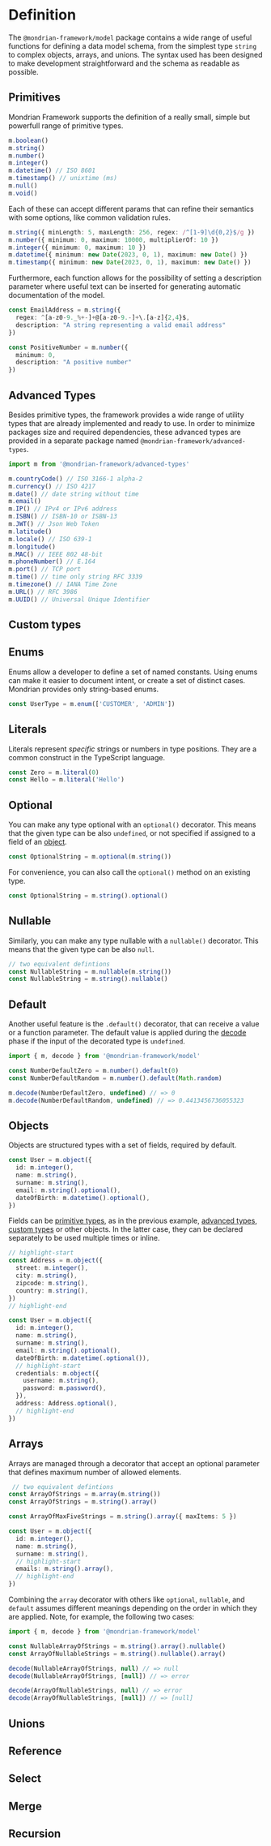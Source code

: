 # Definition

The `@mondrian-framework/model` package contains a wide range of useful functions for defining a data model schema, from the simplest type `string` to complex objects, arrays, and unions. The syntax used has been designed to make development straightforward and the schema as readable as possible.

## Primitives
Mondrian Framework supports the definition of a really small, simple but powerfull range of primitive types.

```ts showLineNumbers
m.boolean()
m.string()
m.number()
m.integer()
m.datetime() // ISO 8601
m.timestamp() // unixtime (ms)
m.null()
m.void()
```

Each of these can accept different params that can refine their semantics with some options, like common validation rules.

```ts showLineNumbers
m.string({ minLength: 5, maxLength: 256, regex: /^[1-9]\d{0,2}$/g })
m.number({ minimum: 0, maximum: 10000, multiplierOf: 10 })
m.integer({ minimum: 0, maximum: 10 })
m.datetime({ minimum: new Date(2023, 0, 1), maximum: new Date() })
m.timestamp({ minimum: new Date(2023, 0, 1), maximum: new Date() })
```

Furthermore, each function allows for the possibility of setting a description parameter where useful text can be inserted for generating automatic documentation of the model.

```ts showLineNumbers
const EmailAddress = m.string({ 
  regex: ^[a-z0-9._%+-]+@[a-z0-9.-]+\.[a-z]{2,4}$, 
  description: "A string representing a valid email address" 
})

const PositiveNumber = m.number({ 
  minimum: 0, 
  description: "A positive number" 
})
```

## Advanced Types
Besides primitive types, the framework provides a wide range of utility types that are already implemented and ready to use. In order to minimize packages size and required dependencies, these advanced types are provided in a separate package named `@mondrian-framework/advanced-types`.

```ts showLineNumbers
import m from '@mondrian-framework/advanced-types'

m.countryCode() // ISO 3166-1 alpha-2
m.currency() // ISO 4217
m.date() // date string without time
m.email() 
m.IP() // IPv4 or IPv6 address
m.ISBN() // ISBN-10 or ISBN-13
m.JWT() // Json Web Token
m.latitude() 
m.locale() // ISO 639-1
m.longitude()
m.MAC() // IEEE 802 48-bit
m.phoneNumber() // E.164
m.port() // TCP port
m.time() // time only string RFC 3339
m.timezone() // IANA Time Zone
m.URL() // RFC 3986
m.UUID() // Universal Unique Identifier
```
## Custom types

## Enums
Enums allow a developer to define a set of named constants. Using enums can make it easier to document intent, or create a set of distinct cases. Mondrian provides only string-based enums.

```ts showLineNumbers
const UserType = m.enum(['CUSTOMER', 'ADMIN'])
```

## Literals
Literals represent <em>specific</em> strings or numbers in type positions. They are a common construct in the TypeScript language.
```ts showLineNumbers
const Zero = m.literal(0)
const Hello = m.literal('Hello')
```

## Optional
You can make any type optional with an `optional()` decorator. This means that the given type can be also `undefined`, or not specified if assigned to a field of an [object](#objects).

```ts
const OptionalString = m.optional(m.string())
```
For convenience, you can also call the `optional()` method on an existing type.

```ts
const OptionalString = m.string().optional()
```

## Nullable
Similarly, you can make any type nullable with a `nullable()` decorator. This means that the given type can be also `null`.

```ts
// two equivalent defintions
const NullableString = m.nullable(m.string())
const NullableString = m.string().nullable()
```

## Default
Another useful feature is the `.default()` decorator, that can receive a value or a function parameter. The default value is applied during the [decode](./04-decode.md) phase if the input of the decorated type is `undefined`.

```ts
import { m, decode } from '@mondrian-framework/model'

const NumberDefaultZero = m.number().default(0)
const NumberDefaultRandom = m.number().default(Math.random)

m.decode(NumberDefaultZero, undefined) // => 0
m.decode(NumberDefaultRandom, undefined) // => 0.4413456736055323
```

## Objects
Objects are structured types with a set of fields, required by default.
```ts showLineNumbers
const User = m.object({
  id: m.integer(),
  name: m.string(),
  surname: m.string(),
  email: m.string().optional(),
  dateOfBirth: m.datetime().optional(),
})
```
Fields can be [primitive types](#primitives), as in the previous example, [advanced types](#advanced-types), [custom types](#custom-types) or other objects. In the latter case, they can be declared separately to be used multiple times or inline.
```ts showLineNumbers
// highlight-start
const Address = m.object({
  street: m.integer(),
  city: m.string(),
  zipcode: m.string(),
  country: m.string(),
})
// highlight-end

const User = m.object({
  id: m.integer(),
  name: m.string(),
  surname: m.string(),
  email: m.string().optional(),
  dateOfBirth: m.datetime(.optional()),
  // highlight-start
  credentials: m.object({
    username: m.string(),
    password: m.password(),
  }),
  address: Address.optional(),
  // highlight-end
})
```

## Arrays
Arrays are managed through a decorator that accept an optional parameter that defines maximum number of allowed elements.

```ts showLineNumbers
 // two equivalent defintions
const ArrayOfStrings = m.array(m.string())
const ArrayOfStrings = m.string().array()

const ArrayOfMaxFiveStrings = m.string().array({ maxItems: 5 })

const User = m.object({
  id: m.integer(),
  name: m.string(),
  surname: m.string(),
  // highlight-start
  emails: m.string().array(),
  // highlight-end
})
```

Combining the `array` decorator with others like `optional`, `nullable`, and `default` assumes different meanings depending on the order in which they are applied. Note, for example, the following two cases: 

```ts showLineNumbers
import { m, decode } from '@mondrian-framework/model'

const NullableArrayOfStrings = m.string().array().nullable()
const ArrayOfNullableStrings = m.string().nullable().array()

decode(NullableArrayOfStrings, null) // => null
decode(NullableArrayOfStrings, [null]) // => error

decode(ArrayOfNullableStrings, null) // => error
decode(ArrayOfNullableStrings, [null]) // => [null]
```
## Unions

## Reference

## Select

## Merge

## Recursion 